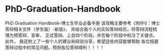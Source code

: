 # PhD-Graduation-Handbook
PhD Graduation Handbook-博士生毕业必备手册
该攻略主要参考《附件0：博士答辩相关文件（学生版）-新版》，
并结合我个人的实际答辩经历，将答辩流程梳理为预答辩、盲审、
正式答辩、上会四个阶段，并在每个阶段中标注了关键点。此外，
我还附上了一些个人的建议和经验分享，希望这些内容能够帮助
各位规避答辩过程中的常见问题。预祝各位答辩顺利！！！！
